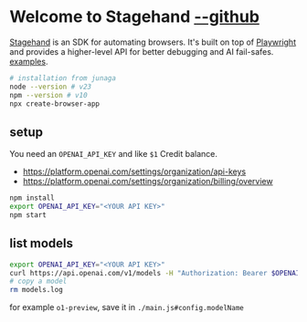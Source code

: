 # Welcome to Stagehand [--github](https://github.com/browserbase/stagehand)

[Stagehand](https://www.stagehand.dev/) is an SDK for automating browsers. It's built on top of [Playwright](https://playwright.dev/) and provides a higher-level API for better debugging and AI fail-safes. [examples](https://github.com/browserbase/stagehand/tree/main/examples).

```bash
# installation from junaga
node --version # v23
npm --version # v10
npx create-browser-app
```

## setup

You need an `OPENAI_API_KEY` and like `$1` Credit balance.

- https://platform.openai.com/settings/organization/api-keys
- https://platform.openai.com/settings/organization/billing/overview

```bash
npm install
export OPENAI_API_KEY="<YOUR API KEY>"
npm start
```

## list models

```bash
export OPENAI_API_KEY="<YOUR API KEY>"
curl https://api.openai.com/v1/models -H "Authorization: Bearer $OPENAI_API_KEY" > models.log
# copy a model
rm models.log
```

for example `o1-preview`, save it in `./main.js#config.modelName`
